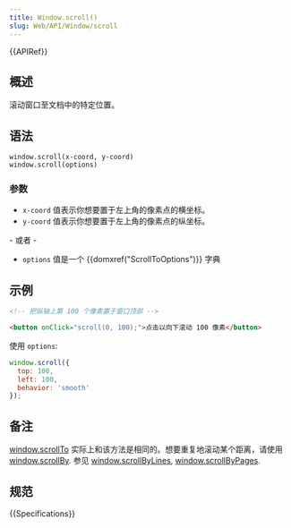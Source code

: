 ```yaml
---
title: Window.scroll()
slug: Web/API/Window/scroll
---
```


{{APIRef}}

## 概述

滚动窗口至文档中的特定位置。

## 语法

```
window.scroll(x-coord, y-coord)
window.scroll(options)
```

### 参数

- `x-coord` 值表示你想要置于左上角的像素点的横坐标。
- `y-coord` 值表示你想要置于左上角的像素点的纵坐标。

\- 或者 -

- `options` 值是一个 {{domxref("ScrollToOptions")}} 字典

## 示例

```html
<!-- 把纵轴上第 100 个像素置于窗口顶部 -->

<button onClick="scroll(0, 100);">点击以向下滚动 100 像素</button>
```

使用 `options`:

```js
window.scroll({
  top: 100,
  left: 100,
  behavior: 'smooth'
});
```

## 备注

[window.scrollTo](/zh-CN/docs/Web/API/Window/scrollTo) 实际上和该方法是相同的。想要重复地滚动某个距离，请使用 [window.scrollBy](/zh-CN/docs/Web/API/Window/scrollBy). 参见 [window.scrollByLines](/zh-CN/docs/Web/API/Window/scrollByLines), [window.scrollByPages](/zh-CN/docs/Web/API/Window/scrollByPages).

## 规范

{{Specifications}}

